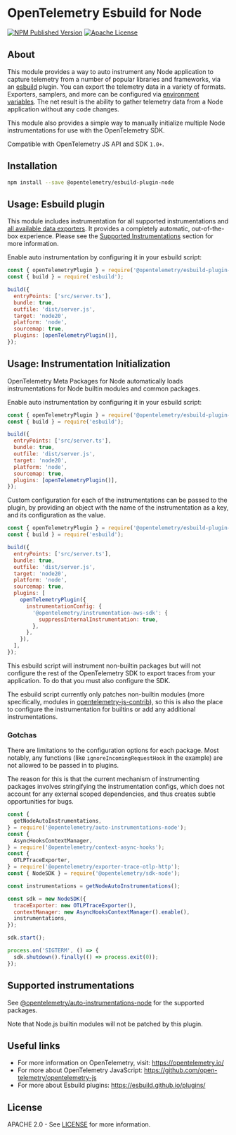 # OpenTelemetry Esbuild for Node

[![NPM Published Version][npm-img]][npm-url]
[![Apache License][license-image]][license-url]

## About

This module provides a way to auto instrument any Node application to capture telemetry from a number of popular libraries and frameworks, via an [esbuild](https://esbuild.github.io/) plugin.
You can export the telemetry data in a variety of formats. Exporters, samplers, and more can be configured via [environment variables][env-var-url].
The net result is the ability to gather telemetry data from a Node application without any code changes.

This module also provides a simple way to manually initialize multiple Node instrumentations for use with the OpenTelemetry SDK.

Compatible with OpenTelemetry JS API and SDK `1.0+`.

## Installation

```bash
npm install --save @opentelemetry/esbuild-plugin-node
```

## Usage: Esbuild plugin

This module includes instrumentation for all supported instrumentations and [all available data exporters][exporter-url].
It provides a completely automatic, out-of-the-box experience.
Please see the [Supported Instrumentations](#supported-instrumentations) section for more information.

Enable auto instrumentation by configuring it in your esbuild script:

```javascript
const { openTelemetryPlugin } = require('@opentelemetry/esbuild-plugin-node');
const { build } = require('esbuild');

build({
  entryPoints: ['src/server.ts'],
  bundle: true,
  outfile: 'dist/server.js',
  target: 'node20',
  platform: 'node',
  sourcemap: true,
  plugins: [openTelemetryPlugin()],
});
```

## Usage: Instrumentation Initialization

OpenTelemetry Meta Packages for Node automatically loads instrumentations for Node builtin modules and common packages.

Enable auto instrumentation by configuring it in your esbuild script:

```javascript
const { openTelemetryPlugin } = require('@opentelemetry/esbuild-plugin-node');
const { build } = require('esbuild');

build({
  entryPoints: ['src/server.ts'],
  bundle: true,
  outfile: 'dist/server.js',
  target: 'node20',
  platform: 'node',
  sourcemap: true,
  plugins: [openTelemetryPlugin()],
});
```

Custom configuration for each of the instrumentations can be passed to the plugin, by providing an object with the name of the instrumentation as a key, and its configuration as the value.

```javascript
const { openTelemetryPlugin } = require('@opentelemetry/esbuild-plugin-node');
const { build } = require('esbuild');

build({
  entryPoints: ['src/server.ts'],
  bundle: true,
  outfile: 'dist/server.js',
  target: 'node20',
  platform: 'node',
  sourcemap: true,
  plugins: [
    openTelemetryPlugin({
      instrumentationConfig: {
        '@opentelemetry/instrumentation-aws-sdk': {
          suppressInternalInstrumentation: true,
        },
      },
    }),
  ],
});
```

This esbuild script will instrument non-builtin packages but will not configure the rest of the OpenTelemetry SDK to export traces
from your application. To do that you must also configure the SDK.

The esbuild script currently only patches non-builtin modules (more specifically, modules in [opentelemetry-js-contrib](https://github.com/open-telemetry/opentelemetry-js-contrib)), so this is also the place to configure the instrumentation
for builtins or add any additional instrumentations.

### Gotchas

There are limitations to the configuration options for each package. Most notably, any functions (like `ignoreIncomingRequestHook` in the example) are not allowed to be passed in to plugins.

The reason for this is that the current mechanism of instrumenting packages involves stringifying the instrumentation configs, which does not account for any external scoped dependencies, and thus creates subtle opportunities for bugs.

```javascript
const {
  getNodeAutoInstrumentations,
} = require('@opentelemetry/auto-instrumentations-node');
const {
  AsyncHooksContextManager,
} = require('@opentelemetry/context-async-hooks');
const {
  OTLPTraceExporter,
} = require('@opentelemetry/exporter-trace-otlp-http');
const { NodeSDK } = require('@opentelemetry/sdk-node');

const instrumentations = getNodeAutoInstrumentations();

const sdk = new NodeSDK({
  traceExporter: new OTLPTraceExporter(),
  contextManager: new AsyncHooksContextManager().enable(),
  instrumentations,
});

sdk.start();

process.on('SIGTERM', () => {
  sdk.shutdown().finally(() => process.exit(0));
});
```

## Supported instrumentations

See [@opentelemetry/auto-instrumentations-node](https://github.com/open-telemetry/opentelemetry-js-contrib/tree/main/metapackages/auto-instrumentations-node) for the supported packages.

Note that Node.js builtin modules will not be patched by this plugin.

## Useful links

- For more information on OpenTelemetry, visit: <https://opentelemetry.io/>
- For more about OpenTelemetry JavaScript: <https://github.com/open-telemetry/opentelemetry-js>
- For more about Esbuild plugins: <https://esbuild.github.io/plugins/>

## License

APACHE 2.0 - See [LICENSE][license-url] for more information.

[license-url]: https://github.com/open-telemetry/opentelemetry-js-contrib/blob/main/LICENSE
[license-image]: https://img.shields.io/badge/license-Apache_2.0-green.svg?style=flat
[npm-url]: https://www.npmjs.com/package/@opentelemetry/auto-instrumentations-node
[npm-img]: https://badge.fury.io/js/%40opentelemetry%2Fauto-instrumentations-node.svg
[env-var-url]: https://github.com/open-telemetry/opentelemetry-specification/blob/main/specification/configuration/sdk-environment-variables.md#general-sdk-configuration
[exporter-url]: https://github.com/open-telemetry/opentelemetry-specification/blob/main/specification/configuration/sdk-environment-variables.md#otlp-exporter
